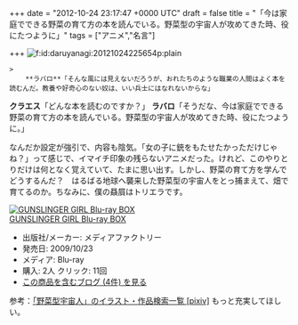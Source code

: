 
+++
date = "2012-10-24 23:17:47 +0000 UTC"
draft = false
title = "「今は家庭でできる野菜の育て方の本を読んでいる。野菜型の宇宙人が攻めてきた時、役にたつように」"
tags = ["アニメ","名言"]

+++
<img src="http://cdn-ak.f.st-hatena.com/images/fotolife/d/daruyanagi/20121024/20121024225654.png" alt="f:id:daruyanagi:20121024225654p:plain" title="f:id:daruyanagi:20121024225654p:plain" class="hatena-fotolife"/>

    >
        **ラバロ**「そんな風には見えないだろうが、おれたちのような職業の人間はよく本を読むんだ。教養や好奇心のない奴は、いい兵士にはなれないからな」
**クラエス**「どんな本を読むのですか？」
**ラバロ**「そうだな、今は家庭でできる野菜の育て方の本を読んでいる。野菜型の宇宙人が攻めてきた時、役にたつように。」

    
なんだか設定が強引で、内容も陰気。「女の子に銃をもたせたかっただけじゃね？」って感じで、イマイチ印象の残らないアニメだった。けれど、このやりとりだけは何となく覚えていて、たまに思い出す。しかし、野菜の育て方を学んでどうするんだ？　はるばる地球へ襲来した野菜型の宇宙人をとっ捕まえて、畑で育てるのか。ちなみに、僕の贔屓はトリエラです。<div class="hatena-asin-detail"><a href="http://www.amazon.co.jp/exec/obidos/ASIN/B002EQNIE8/bestylesnet-22/"><img src="http://ecx.images-amazon.com/images/I/51Hn5VYbROL._SL160_.jpg" class="hatena-asin-detail-image" alt="GUNSLINGER GIRL Blu-ray BOX" title="GUNSLINGER GIRL Blu-ray BOX"/></a><div class="hatena-asin-detail-info"><a href="http://www.amazon.co.jp/exec/obidos/ASIN/B002EQNIE8/bestylesnet-22/">GUNSLINGER GIRL Blu-ray BOX</a><ul><li><span class="hatena-asin-detail-label">出版社/メーカー:</span> メディアファクトリー</li><li><span class="hatena-asin-detail-label">発売日:</span> 2009/10/23</li><li><span class="hatena-asin-detail-label">メディア:</span> Blu-ray</li><li><span class="hatena-asin-detail-label">購入</span>: 2人 <span class="hatena-asin-detail-label">クリック</span>: 11回</li><li><a href="http://d.hatena.ne.jp/asin/B002EQNIE8/bestylesnet-22" target="_blank">この商品を含むブログ (4件) を見る</a></li></ul></div><div class="hatena-asin-detail-foot"></div></div>参考：<a href="http://www.pixiv.net/tags.php?tag=%E9%87%8E%E8%8F%9C%E5%9E%8B%E5%AE%87%E5%AE%99%E4%BA%BA">「野菜型宇宙人」のイラスト・作品検索一覧 [pixiv]</a> もっと充実してほしい。


